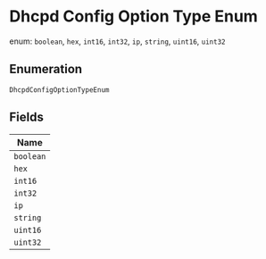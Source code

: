 
# Dhcpd Config Option Type Enum

enum: `boolean`, `hex`, `int16`, `int32`, `ip`, `string`, `uint16`, `uint32`

## Enumeration

`DhcpdConfigOptionTypeEnum`

## Fields

| Name |
|  --- |
| `boolean` |
| `hex` |
| `int16` |
| `int32` |
| `ip` |
| `string` |
| `uint16` |
| `uint32` |

